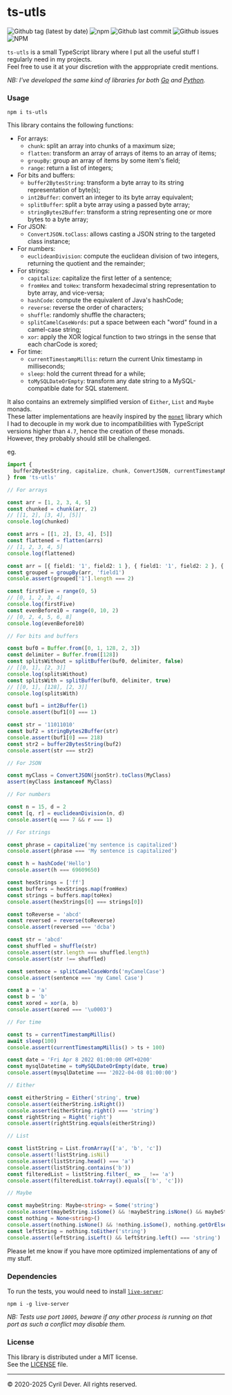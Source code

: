 # ts-utls

![Github tag (latest by date)](https://img.shields.io/github/v/tag/cyrildever/ts-utls)
![npm](https://img.shields.io/npm/dw/ts-utls)
![Github last commit](https://img.shields.io/github/last-commit/cyrildever/ts-utls)
![Github issues](https://img.shields.io/github/issues/cyrildever/ts-utls)
![NPM](https://img.shields.io/npm/l/ts-utls)

`ts-utls` is a small TypeScript library where I put all the useful stuff I regularly need in my projects. \
Feel free to use it at your discretion with the apppropriate credit mentions.

_NB: I've developed the same kind of libraries for both [Go](https://github.com/cyrildever/go-utls) and [Python](https://pypi.org/project/py-utls/)._

### Usage

```console
npm i ts-utls
```

This library contains the following functions:
* For arrays:
  * `chunk`: split an array into chunks of a maximum size;
  * `flatten`: transform an array of arrays of items to an array of items;
  * `groupBy`: group an array of items by some item's field;
  * `range`: return a list of integers;
* For bits and buffers:
  * `buffer2BytesString`: transform a byte array to its string representation of byte(s);
  * `int2Buffer`: convert an integer to its byte array equivalent;
  * `splitBuffer`: split a byte array using a passed byte array;
  * `stringBytes2Buffer`: transform a string representing one or more bytes to a byte array;
* For JSON:
  * `ConvertJSON.toClass`: allows casting a JSON string to the targeted class instance;
* For numbers:
  * `euclideanDivision`: compute the euclidean division of two integers, returning the quotient and the remainder;
* For strings:
  * `capitalize`: capitalize the first letter of a sentence;
  * `fromHex` and `toHex`: transform hexadecimal string representation to byte array, and vice-versa;
  * `hashCode`: compute the equivalent of Java's hashCode;
  * `reverse`: reverse the order of characters;
  * `shuffle`: randomly shuffle the characters;
  * `splitCamelCaseWords`: put a space between each "word" found in a camel-case string;
  * `xor`: apply the XOR logical function to two strings in the sense that each charCode is xored;
* For time:
  * `currentTimestampMillis`: return the current Unix timestamp in milliseconds;
  * `sleep`: hold the current thread for a while;
  * `toMySQLDateOrEmpty`: transform any date string to a MySQL-compatible date for SQL statement.

It also contains an extremely simplified version of `Either`, `List` and `Maybe` monads. \
These latter implementations are heavily inspired by the [`monet`](https://www.npmjs.com/package/monet) library which I had to decouple in my work due to incompatibilities with TypeScript versions higher than `4.7`, hence the creation of these monads. \
However, they probably should still be challenged.

eg.
```typescript
import {
  buffer2BytesString, capitalize, chunk, ConvertJSON, currentTimestampMillis, Either, euclideanDivision, flatten, fromHex, groupBy, hashCode, int2Buffer, List, Maybe, None, range, reverse, shuffle, sleep, Some, splitCamelCaseWords, splitBuffer, stringBytes2Buffer, Right, toHex, toMySQLDateOrEmpty, xor
} from 'ts-utls'

// For arrays

const arr = [1, 2, 3, 4, 5]
const chunked = chunk(arr, 2)
// [[1, 2], [3, 4], [5]]
console.log(chunked)

const arrs = [[1, 2], [3, 4], [5]]
const flattened = flatten(arrs)
// [1, 2, 3, 4, 5]
console.log(flattened)

const arr = [{ field1: '1', field2: 1 }, { field1: '1', field2: 2 }, { field1: '3', field2: 3 }]
const grouped = groupBy(arr, 'field1')
console.assert(grouped['1'].length === 2)

const firstFive = range(0, 5)
// [0, 1, 2, 3, 4]
console.log(firstFive)
const evenBefore10 = range(0, 10, 2)
// [0, 2, 4, 5, 6, 8]
console.log(evenBefore10)

// For bits and buffers

const buf0 = Buffer.from([0, 1, 128, 2, 3])
const delimiter = Buffer.from([128])
const splitsWithout = splitBuffer(buf0, delimiter, false)
// [[0, 1], [2, 3]]
console.log(splitsWithout)
const splitsWith = splitBuffer(buf0, delimiter, true)
// [[0, 1], [128], [2, 3]]
console.log(splitsWith)

const buf1 = int2Buffer(1)
console.assert(buf1[0] === 1)

const str = '11011010'
const buf2 = stringBytes2Buffer(str)
console.assert(buf1[0] === 218)
const str2 = buffer2BytesString(buf2)
console.assert(str === str2)

// For JSON

const myClass = ConvertJSON(jsonStr).toClass(MyClass)
assert(myClass instanceof MyClass)

// For numbers

const n = 15, d = 2
const [q, r] = euclideanDivision(n, d)
console.assert(q === 7 && r === 1)

// For strings

const phrase = capitalize('my sentence is capitalized')
console.assert(phrase === 'My sentence is capitalized')

const h = hashCode('Hello')
console.assert(h === 69609650)

const hexStrings = ['ff']
const buffers = hexStrings.map(fromHex)
const strings = buffers.map(toHex)
console.assert(hexStrings[0] === strings[0])

const toReverse = 'abcd'
const reversed = reverse(toReverse)
console.assert(reversed === 'dcba')

const str = 'abcd'
const shuffled = shuffle(str)
console.assert(str.length === shuffled.length)
console.assert(str !== shuffled)

const sentence = splitCamelCaseWords('myCamelCase')
console.assert(sentence === 'my Camel Case')

const a = 'a'
const b = 'b'
const xored = xor(a, b)
console.assert(xored === '\u0003')

// For time

const ts = currentTimestampMillis()
await sleep(100)
console.assert(currentTimestampMillis() > ts + 100)

const date = 'Fri Apr 8 2022 01:00:00 GMT+0200'
const mysqlDatetime = toMySQLDateOrEmpty(date, true)
console.assert(mysqlDatetime === '2022-04-08 01:00:00')

// Either

const eitherString = Either('string', true)
console.assert(eitherString.isRight())
console.assert(eitherString.right() === 'string')
const rightString = Right('right')
console.assert(rightString.equals(eitherString))

// List

const listString = List.fromArray(['a', 'b', 'c'])
console.assert(!listString.isNil)
console.assert(listString.head() === 'a')
console.assert(listString.contains('b'))
const filteredList = listString.filter(_ => _ !== 'a')
console.assert(filteredList.toArray().equals(['b', 'c']))

// Maybe

const maybeString: Maybe<string> = Some('string')
console.assert(maybeString.isSome() && !maybeString.isNone() && maybeString.some() === 'string' && maybeString.getOrElse('nothing') === 'string')
const nothing = None<string>()
console.assert(nothing.isNone() && !nothing.isSome(), nothing.getOrElse('something') === 'something')
const leftString = nothing.toEither('string')
console.assert(leftString.isLeft() && leftString.left() === 'string')
```

Please let me know if you have more optimized implementations of any of my stuff.


### Dependencies

To run the tests, you would need to install [`live-server`](https://www.npmjs.com/package/live-server):
```console
npm i -g live-server
```

_NB: Tests use port `10005`, beware if any other process is running on that port as such a conflict may disable them._


### License

This library is distributed under a MIT license. \
See the [LICENSE](LICENSE) file.


<hr />
&copy; 2020-2025 Cyril Dever. All rights reserved.